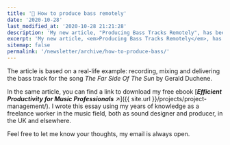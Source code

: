```yaml
---
title: '📝 How to produce bass remotely'
date: '2020-10-28'
last_modified_at: '2020-10-28 21:21:28'
description: 'My new article, "Producing Bass Tracks Remotely", has been published by Unlock Your Sound.'
excerpt: 'My new article, <em>Producing Bass Tracks Remotely</em>, has been <a href="https://unlockyoursound.com/producing-bass-tracks-remotely/"><strong>published by Unlock Your Sound</strong> ↗︎</a>.'
sitemap: false
permalink: '/newsletter/archive/how-to-produce-bass/'
---
```

The article is based on a real-life example: recording, mixing and delivering the bass track for the song _The Far Side Of The Sun_ by Gerald Duchene.

In the same article, you can find a link to download my free ebook [**_Efficient Productivity for Music Professionals_**&nbsp;↗︎]({{ site.url }}/projects/project-management/). I wrote this essay using my years of knowledge as a freelance worker in the music field, both as sound designer and producer, in the UK and elsewhere.

Feel free to let me know your thoughts, my email is always open.